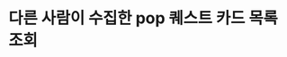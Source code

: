 #  다른 사람이 수집한 pop 퀘스트 카드 목록 조회

<api-endpoint openapi-path="../../openapi/api-docs (1).json" method="GET" endpoint="/v1/quest/pop/members/{memberUid}"/>